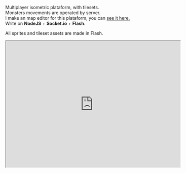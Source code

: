 <!-- header
title: Demo Socket Game
date: 12/08/2015
autor: webcaetano
cover: images/posts/socketGame.png
thumb: images/thumb/socketGame.png
tags:
	- Flash
	- Socket.io
	- Isometric
header -->

<!-- post-header -->

Multiplayer isometric plataform, with tilesets.<br>
Monsters movements are operated by server.<br>
I make an map editor for this plataform, you can <a href="http://webcaetano.github.io/posts/map-editor">see it here.</a><br>
Write on **NodeJS** + **Socket.io** + **Flash**.

All sprites and tileset assets are made in Flash.

<iframe src="http://45.55.171.155:3000" width="550" height="400" scrolling="no"></iframe>

